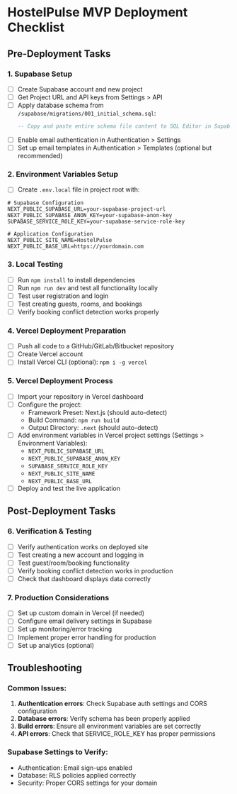 # HostelPulse MVP Deployment Checklist

## Pre-Deployment Tasks

### 1. Supabase Setup
- [ ] Create Supabase account and new project
- [ ] Get Project URL and API keys from Settings > API
- [ ] Apply database schema from `/supabase/migrations/001_initial_schema.sql`:
  ```sql
  -- Copy and paste entire schema file content to SQL Editor in Supabase Dashboard
  ```
- [ ] Enable email authentication in Authentication > Settings
- [ ] Set up email templates in Authentication > Templates (optional but recommended)

### 2. Environment Variables Setup
- [ ] Create `.env.local` file in project root with:
```env
# Supabase Configuration
NEXT_PUBLIC_SUPABASE_URL=your-supabase-project-url
NEXT_PUBLIC_SUPABASE_ANON_KEY=your-supabase-anon-key
SUPABASE_SERVICE_ROLE_KEY=your-supabase-service-role-key

# Application Configuration
NEXT_PUBLIC_SITE_NAME=HostelPulse
NEXT_PUBLIC_BASE_URL=https://yourdomain.com
```

### 3. Local Testing
- [ ] Run `npm install` to install dependencies
- [ ] Run `npm run dev` and test all functionality locally
- [ ] Test user registration and login
- [ ] Test creating guests, rooms, and bookings
- [ ] Verify booking conflict detection works properly

### 4. Vercel Deployment Preparation
- [ ] Push all code to a GitHub/GitLab/Bitbucket repository
- [ ] Create Vercel account
- [ ] Install Vercel CLI (optional): `npm i -g vercel`

### 5. Vercel Deployment Process
- [ ] Import your repository in Vercel dashboard
- [ ] Configure the project:
  - Framework Preset: Next.js (should auto-detect)
  - Build Command: `npm run build`
  - Output Directory: `.next` (should auto-detect)
- [ ] Add environment variables in Vercel project settings (Settings > Environment Variables):
  - `NEXT_PUBLIC_SUPABASE_URL`
  - `NEXT_PUBLIC_SUPABASE_ANON_KEY`
  - `SUPABASE_SERVICE_ROLE_KEY`
  - `NEXT_PUBLIC_SITE_NAME`
  - `NEXT_PUBLIC_BASE_URL`
- [ ] Deploy and test the live application

## Post-Deployment Tasks

### 6. Verification & Testing
- [ ] Verify authentication works on deployed site
- [ ] Test creating a new account and logging in
- [ ] Test guest/room/booking functionality
- [ ] Verify booking conflict detection works in production
- [ ] Check that dashboard displays data correctly

### 7. Production Considerations
- [ ] Set up custom domain in Vercel (if needed)
- [ ] Configure email delivery settings in Supabase
- [ ] Set up monitoring/error tracking
- [ ] Implement proper error handling for production
- [ ] Set up analytics (optional)

## Troubleshooting

### Common Issues:
1. **Authentication errors**: Check Supabase auth settings and CORS configuration
2. **Database errors**: Verify schema has been properly applied
3. **Build errors**: Ensure all environment variables are set correctly
4. **API errors**: Check that SERVICE_ROLE_KEY has proper permissions

### Supabase Settings to Verify:
- Authentication: Email sign-ups enabled
- Database: RLS policies applied correctly
- Security: Proper CORS settings for your domain